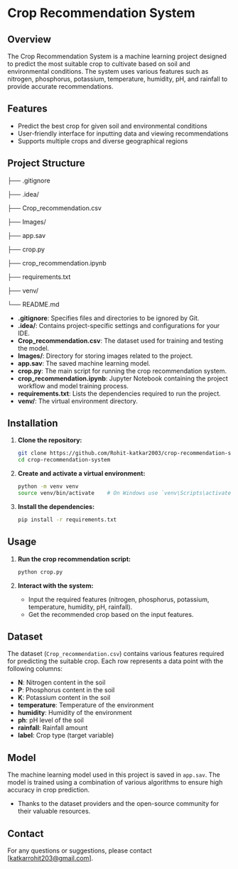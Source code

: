 # Crop Recommendation System

## Overview

The Crop Recommendation System is a machine learning project designed to predict the most suitable crop to cultivate based on soil and environmental conditions. The system uses various features such as nitrogen, phosphorus, potassium, temperature, humidity, pH, and rainfall to provide accurate recommendations.

## Features

- Predict the best crop for given soil and environmental conditions
- User-friendly interface for inputting data and viewing recommendations
- Supports multiple crops and diverse geographical regions

## Project Structure

├── .gitignore

├── .idea/

├── Crop_recommendation.csv

├── Images/

├── app.sav

├── crop.py

├── crop_recommendation.ipynb

├── requirements.txt

├── venv/

└── README.md


- **.gitignore**: Specifies files and directories to be ignored by Git.
- **.idea/**: Contains project-specific settings and configurations for your IDE.
- **Crop_recommendation.csv**: The dataset used for training and testing the model.
- **Images/**: Directory for storing images related to the project.
- **app.sav**: The saved machine learning model.
- **crop.py**: The main script for running the crop recommendation system.
- **crop_recommendation.ipynb**: Jupyter Notebook containing the project workflow and model training process.
- **requirements.txt**: Lists the dependencies required to run the project.
- **venv/**: The virtual environment directory.

## Installation

1. **Clone the repository:**
    ```bash
    git clone https://github.com/Rohit-katkar2003/crop-recommendation-system.git
    cd crop-recommendation-system
    ```

2. **Create and activate a virtual environment:**
    ```bash
    python -m venv venv
    source venv/bin/activate    # On Windows use `venv\Scripts\activate`
    ```

3. **Install the dependencies:**
    ```bash
    pip install -r requirements.txt
    ```

## Usage

1. **Run the crop recommendation script:**
    ```bash
    python crop.py
    ```

2. **Interact with the system:**
   - Input the required features (nitrogen, phosphorus, potassium, temperature, humidity, pH, rainfall).
   - Get the recommended crop based on the input features.

## Dataset

The dataset (`Crop_recommendation.csv`) contains various features required for predicting the suitable crop. Each row represents a data point with the following columns:

- **N**: Nitrogen content in the soil
- **P**: Phosphorus content in the soil
- **K**: Potassium content in the soil
- **temperature**: Temperature of the environment
- **humidity**: Humidity of the environment
- **ph**: pH level of the soil
- **rainfall**: Rainfall amount
- **label**: Crop type (target variable)

## Model

The machine learning model used in this project is saved in `app.sav`. The model is trained using a combination of various algorithms to ensure high accuracy in crop prediction.



- Thanks to the dataset providers and the open-source community for their valuable resources.

## Contact

For any questions or suggestions, please contact [katkarrohit203@gmail.com].




